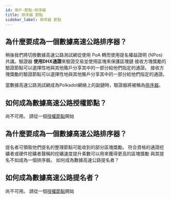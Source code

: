 ```yaml
---
id: 用戶-節點-排序器
title: 排序器 節點
sidebar_label: 排序器 節點
---
```


## 為什麼要成為一個數據高速公路排序器？

稍後我們將切換數據高速公路測試網從使用 PoA 轉而使用提名權益證明 (NPos) 共識。驗證器 **使用DHX通證**來驗證交易並使用區塊來保護區塊鏈 接收方塊獎勵的驗證節點可以選擇性地與其他賬戶分享其中的一部分給他們指定的通證。 接收方塊獎勵的驗證節點可以選擇性地與其他賬戶分享其中的一部分給他們指定的通證。

當數據高速公路測試網成為Polkadot網絡上的副鏈時，驗證器將被稱為<a href="https://wiki.polkadot.network/docs/en/maintain-collator" target="_blank" class="pretty-link pretty-link-colored">排序器</a>。

## 如何成為數據高速公路授權節點？

尚不可用。 請從一個<a href="./users-nodes-validators" class="pretty-link pretty-link-colored">授權節點</a>開始
<!-- Please follow the <a href="https://wiki.polkadot.network/docs/en/maintain-validator" target="_blank" class="pretty-link pretty-link-colored">Collator</a> tutorial. -->

## 為什麼要成為一個數據高速公路排序器？

提名者可領取他們提名的整理節點可能收到的部分區塊獎勵。 符合資格的通證挖礦者或硬件挖礦者聲稱的挖礦速度提升乘數可以用來獲得更高的區塊獎勵 與其提名不如成為一個排序器。 如何成為數據高速公路提名者？

## 如何成為數據高速公路提名者？

尚不可用。 請從一個<a href="./users-nodes-validators" class="pretty-link pretty-link-colored">授權節點</a>開始

<!-- Please follow the <a href="https://wiki.polkadot.network/docs/en/maintain-validator" target="_blank" class="pretty-link pretty-link-colored">Nominating</a> tutorial. -->

